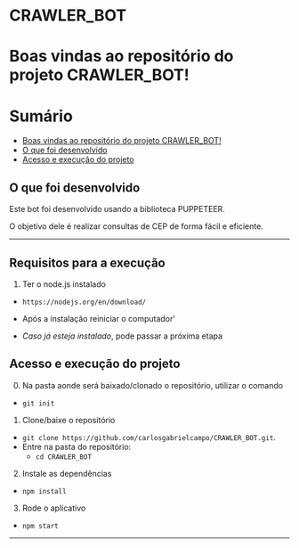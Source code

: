 # CRAWLER_BOT

# Boas vindas ao repositório do projeto CRAWLER_BOT!

# Sumário

- [Boas vindas ao repositório do projeto CRAWLER_BOT!](#boas-vindas-ao-repositório-do-projeto-CRAWLER_BOT)
- [O que foi desenvolvido](#o-que-foi-desenvolvido)
- [Acesso e execução do projeto](#Acesso-ao-projeto)

## O que foi desenvolvido

Este bot foi desenvolvido usando a biblioteca PUPPETEER.

O objetivo dele é realizar consultas de CEP de forma fácil e eficiente.

---

## Requisitos para a execução

1. Ter o node.js instalado 

- `https://nodejs.org/en/download/` 

- Após a instalação reiniciar o computador'

- *Caso já esteja instalado*, pode passar a próxima etapa

## Acesso e execução do projeto

0. Na pasta aonde será baixado/clonado o repositório, utilizar o comando 

- `git init`

1. Clone/baixe o repositório 

- `git clone https://github.com/carlosgabrielcampo/CRAWLER_BOT.git`.
- Entre na pasta do repositório:
  - `cd CRAWLER_BOT`

2. Instale as dependências

- `npm install`

3. Rode o aplicativo

- `npm start`

---